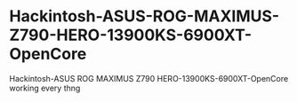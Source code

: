# Hackintosh-ASUS-ROG-MAXIMUS-Z790-HERO-13900KS-6900XT-OpenCore
Hackintosh-ASUS ROG MAXIMUS Z790 HERO-13900KS-6900XT-OpenCore  working every thng
